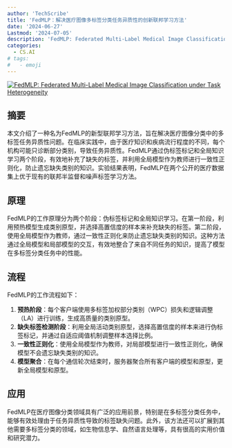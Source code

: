 ```yaml
---
author: 'TechScribe'
title: 'FedMLP：解决医疗图像多标签分类任务异质性的创新联邦学习方法'
date: '2024-06-27'
Lastmod: '2024-07-05'
description: 'FedMLP: Federated Multi-Label Medical Image Classification under Task Heterogeneity'
categories:
  - CS.AI
# tags:
#   - emoji
---
```


[![FedMLP: Federated Multi-Label Medical Image Classification under Task Heterogeneity](https://arxiv-research-1301205113.cos.ap-guangzhou.myqcloud.com/images/2406.18995v1.pdf_0.jpg)](https://arxiv.org/abs/2406.18995v1)

## 摘要

本文介绍了一种名为FedMLP的新型联邦学习方法，旨在解决医疗图像分类中的多标签任务异质性问题。在临床实践中，由于医疗知识和疾病流行程度的不同，每个机构可能只诊断部分类别，导致任务异质性。FedMLP通过伪标签标记和全局知识学习两个阶段，有效地补充了缺失的标签，并利用全局模型作为教师进行一致性正则化，防止遗忘缺失类别的知识。实验结果表明，FedMLP在两个公开的医疗数据集上优于现有的联邦半监督和噪声标签学习方法。<!--more-->

## 原理

FedMLP的工作原理分为两个阶段：伪标签标记和全局知识学习。在第一阶段，利用预热模型生成类别原型，并选择高置信度的样本来补充缺失的标签。第二阶段，使用全局模型作为教师，通过一致性正则化来防止遗忘缺失类别的知识。这种方法通过全局模型和局部模型的交互，有效地整合了来自不同任务的知识，提高了模型在多标签分类任务中的性能。

## 流程

FedMLP的工作流程如下：
1. **预热阶段**：每个客户端使用多标签加权部分类别（WPC）损失和逻辑调整（LA）进行训练，生成高质量的类别原型。
2. **缺失标签检测阶段**：利用全局活动类别原型，选择高置信度的样本来进行伪标签标记，并通过自适应阈值机制调整样本选择比例。
3. **一致性正则化**：使用全局模型作为教师，对局部模型进行一致性正则化，确保模型不会遗忘缺失类别的知识。
4. **模型聚合**：在每个通信轮次结束时，服务器聚合所有客户端的模型和原型，更新全局模型和原型。

## 应用

FedMLP在医疗图像分类领域具有广泛的应用前景，特别是在多标签分类任务中，能够有效处理由于任务异质性导致的标签缺失问题。此外，该方法还可以扩展到其他需要多标签分类的领域，如生物信息学、自然语言处理等，具有很高的实用价值和研究潜力。